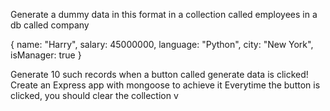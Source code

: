 Generate a dummy data in this format in a collection called employees in a db called company

{
    name: "Harry",
    salary: 45000000,
    language: "Python",
    city: "New York",
    isManager: true
}

Generate 10 such records when a button called generate data is clicked!
Create an Express app with mongoose to achieve it
Everytime the button is clicked, you should clear the collection v